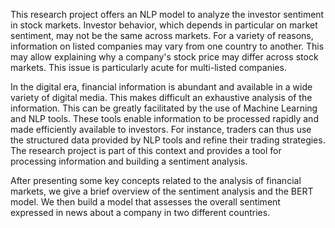   This research project offers an NLP model to analyze the investor sentiment in
stock markets. Investor behavior, which depends in particular on market sentiment, may
not be the same across markets. For a variety of reasons, information on listed
companies may vary from one country to another. This may allow explaining why a
company's stock price may differ across stock markets. This issue is particularly acute
for multi-listed companies.

  In the digital era, financial information is abundant and available in a wide
variety of digital media. This makes difficult an exhaustive analysis of the information.
This can be greatly facilitated by the use of Machine Learning and NLP tools. These
tools enable information to be processed rapidly and made efficiently available to
investors. For instance, traders can thus use the structured data provided by NLP tools
and refine their trading strategies. The research project is part of this context and
provides a tool for processing information and building a sentiment analysis.

  After presenting some key concepts related to the analysis of financial markets,
we give a brief overview of the sentiment analysis and the BERT model. We then build
a model that assesses the overall sentiment expressed in news about a company in two
different countries. 
